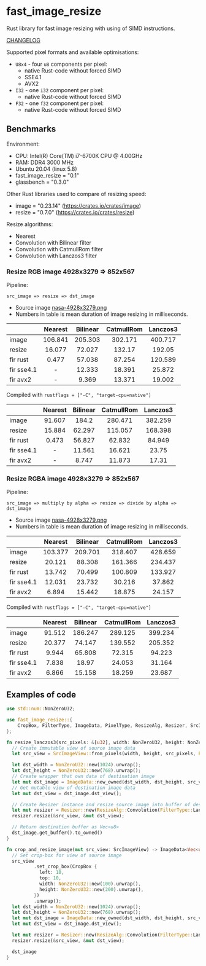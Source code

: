 # fast_image_resize

Rust library for fast image resizing with using of SIMD instructions.

[CHANGELOG](https://github.com/Cykooz/fast_image_resize/blob/master/CHANGELOG.md)

Supported pixel formats and available optimisations:
- `U8x4` - four `u8` components per pixel:
  - native Rust-code without forced SIMD
  - SSE4.1
  - AVX2
- `I32` - one `i32` component per pixel:
  - native Rust-code without forced SIMD
- `F32` - one `f32` component per pixel:
  - native Rust-code without forced SIMD

## Benchmarks

Environment:
- CPU: Intel(R) Core(TM) i7-6700K CPU @ 4.00GHz
- RAM: DDR4 3000 MHz 
- Ubuntu 20.04 (linux 5.8)
- fast_image_resize = "0.1"
- glassbench = "0.3.0"

Other Rust libraries used to compare of resizing speed: 
- image = "0.23.14" (https://crates.io/crates/image)
- resize = "0.7.0" (https://crates.io/crates/resize)

Resize algorithms:
- Nearest
- Convolution with Bilinear filter
- Convolution with CatmullRom filter
- Convolution with Lanczos3 filter

### Resize RGB image 4928x3279 => 852x567

Pipeline: 

`src_image => resize => dst_image`

- Source image [nasa-4928x3279.png](https://github.com/Cykooz/fast_image_resize/blob/main/data/nasa-4928x3279.png)
- Numbers in table is mean duration of image resizing in milliseconds.

|            | Nearest | Bilinear | CatmullRom | Lanczos3 |
|------------|:-------:|:--------:|:----------:|:--------:|
| image      | 106.841 |  205.303 |   302.171  |  400.717 |
| resize     |  16.077 |  72.027  |   132.17   |  192.05  |
| fir rust   |  0.477  |  57.038  |   87.254   |  120.589 |
| fir sse4.1 |    -    |  12.333  |   18.391   |  25.872  |
| fir avx2   |    -    |   9.369  |   13.371   |  19.002  |

Compiled with `rustflags = ["-C", "target-cpu=native"]`

|            | Nearest | Bilinear | CatmullRom | Lanczos3 |
|------------|:-------:|:--------:|:----------:|:--------:|
| image      |  91.607 |   184.2  |   280.471  |  382.259 |
| resize     |  15.884 |  62.297  |   115.057  |  168.398 |
| fir rust   |  0.473  |  56.827  |   62.832   |  84.949  |
| fir sse4.1 |    -    |  11.561  |   16.621   |   23.75  |
| fir avx2   |    -    |   8.747  |   11.873   |   17.31  |

### Resize RGBA image 4928x3279 => 852x567

Pipeline: 

`src_image => multiply by alpha => resize => divide by alpha => dst_image`

- Source image [nasa-4928x3279.png](https://github.com/Cykooz/fast_image_resize/blob/main/data/nasa-4928x3279.png)
- Numbers in table is mean duration of image resizing in milliseconds.

|            | Nearest | Bilinear | CatmullRom | Lanczos3 |
|------------|:-------:|:--------:|:----------:|:--------:|
| image      | 103.377 |  209.701 |   318.407  |  428.659 |
| resize     |  20.121 |  88.308  |   161.366  |  234.437 |
| fir rust   |  13.742 |  70.499  |   100.809  |  133.927 |
| fir sse4.1 |  12.031 |  23.732  |   30.216   |  37.862  |
| fir avx2   |  6.894  |  15.442  |   18.875   |  24.157  |

Compiled with `rustflags = ["-C", "target-cpu=native"]`

|            | Nearest | Bilinear | CatmullRom | Lanczos3 |
|------------|:-------:|:--------:|:----------:|:--------:|
| image      |  91.512 |  186.247 |   289.125  |  399.234 |
| resize     |  20.377 |  74.147  |   139.552  |  205.352 |
| fir rust   |  9.944  |  65.808  |   72.315   |  94.223  |
| fir sse4.1 |  7.838  |   18.97  |   24.053   |  31.164  |
| fir avx2   |  6.866  |  15.158  |   18.259   |  23.687  |

## Examples of code

```rust
use std::num::NonZeroU32;

use fast_image_resize::{
    CropBox, FilterType, ImageData, PixelType, ResizeAlg, Resizer, SrcImageView,
};

fn resize_lanczos3(src_pixels: &[u32], width: NonZeroU32, height: NonZeroU32) -> Vec<u8> {
  // Create immutable view of source image data
  let src_view = SrcImageView::from_pixels(width, height, src_pixels, PixelType::U8x4).unwrap();

  let dst_width = NonZeroU32::new(1024).unwrap();
  let dst_height = NonZeroU32::new(768).unwrap();
  // Create wrapper that own data of destination image
  let mut dst_image = ImageData::new_owned(dst_width, dst_height, src_view.pixel_type());
  // Get mutable view of destination image data
  let mut dst_view = dst_image.dst_view();

  // Create Resizer instance and resize source image into buffer of destination image
  let mut resizer = Resizer::new(ResizeAlg::Convolution(FilterType::Lanczos3));
  resizer.resize(&src_view, &mut dst_view);

  // Return destination buffer as Vec<u8>
  dst_image.get_buffer().to_owned()
}

fn crop_and_resize_image(mut src_view: SrcImageView) -> ImageData<Vec<u32>> {
  // Set crop-box for view of source image
  src_view
          .set_crop_box(CropBox {
            left: 10,
            top: 10,
            width: NonZeroU32::new(100).unwrap(),
            height: NonZeroU32::new(200).unwrap(),
          })
          .unwrap();
  let dst_width = NonZeroU32::new(1024).unwrap();
  let dst_height = NonZeroU32::new(768).unwrap();
  let mut dst_image = ImageData::new_owned(dst_width, dst_height, src_view.pixel_type());
  let mut dst_view = dst_image.dst_view();

  let mut resizer = Resizer::new(ResizeAlg::Convolution(FilterType::Lanczos3));
  resizer.resize(&src_view, &mut dst_view);

  dst_image
}
```
